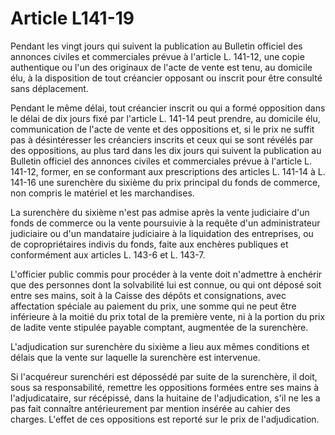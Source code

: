 # Article L141-19

Pendant les vingt jours qui suivent la publication au Bulletin officiel des annonces civiles et commerciales prévue à l'article L. 141-12, une copie authentique ou l'un des originaux de l'acte de vente est tenu, au domicile élu, à la disposition de tout créancier opposant ou inscrit pour être consulté sans déplacement.

Pendant le même délai, tout créancier inscrit ou qui a formé opposition dans le délai de dix jours fixé par l'article L. 141-14 peut prendre, au domicile élu, communication de l'acte de vente et des oppositions et, si le prix ne suffit pas à désintéresser les créanciers inscrits et ceux qui se sont révélés par des oppositions, au plus tard dans les dix jours qui suivent la publication au Bulletin officiel des annonces civiles et commerciales prévue à l'article L. 141-12, former, en se conformant aux prescriptions des articles L. 141-14 à L. 141-16 une surenchère du sixième du prix principal du fonds de commerce, non compris le matériel et les marchandises.

La surenchère du sixième n'est pas admise après la vente judiciaire d'un fonds de commerce ou la vente poursuivie à la requête d'un administrateur judiciaire ou d'un mandataire judiciaire à la liquidation des entreprises, ou de copropriétaires indivis du fonds, faite aux enchères publiques et conformément aux articles L. 143-6 et L. 143-7.

L'officier public commis pour procéder à la vente doit n'admettre à enchérir que des personnes dont la solvabilité lui est connue, ou qui ont déposé soit entre ses mains, soit à la Caisse des dépôts et consignations, avec affectation spéciale au paiement du prix, une somme qui ne peut être inférieure à la moitié du prix total de la première vente, ni à la portion du prix de ladite vente stipulée payable comptant, augmentée de la surenchère.

L'adjudication sur surenchère du sixième a lieu aux mêmes conditions et délais que la vente sur laquelle la surenchère est intervenue.

Si l'acquéreur surenchéri est dépossédé par suite de la surenchère, il doit, sous sa responsabilité, remettre les oppositions formées entre ses mains à l'adjudicataire, sur récépissé, dans la huitaine de l'adjudication, s'il ne les a pas fait connaître antérieurement par mention insérée au cahier des charges. L'effet de ces oppositions est reporté sur le prix de l'adjudication.
